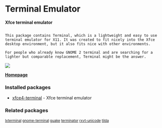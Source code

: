# Terminal Emulator

__Xfce terminal emulator__

```

This package contains Terminal, which is a lightweight and easy to use
terminal emulator for X11. It was created to fit nicely into the Xfce
desktop environment, but it also fits nice with other environments.

For people who already know GNOME 2 terminal and are searching for a
lighter but comparable replacement, Terminal might be the answer.

```

![](https://screenshots.debian.net/thumbnail/xfce4-terminal/)


 **[Homepage](http://goodies.xfce.org/projects/applications/terminal)**

### Installed packages

* [xfce4-terminal](https://packages.debian.org/jessie/xfce4-terminal) - Xfce terminal emulator

### Related packages

<sub> [lxterminal](https://packages.debian.org/jessie/lxterminal) [gnome-terminal](https://packages.debian.org/jessie/gnome-terminal) [guake](https://packages.debian.org/jessie/guake) [terminator](https://packages.debian.org/jessie/terminator) [rxvt-unicode](https://packages.debian.org/jessie/rxvt-unicode) [tilda](https://packages.debian.org/jessie/tilda)  </sub>
